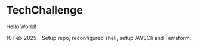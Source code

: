 # TechChallenge
Hello World!


10 Feb 2025 - Setup repo, reconfigured shell, setup AWSCli and Terraform.

